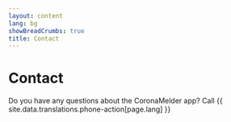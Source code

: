 ```yaml
---
layout: content
lang: bg
showBreadCrumbs: true
title: Contact
---
```


# Contact

Do you have any questions about the CoronaMelder app? Call {{ site.data.translations.phone-action[page.lang] }}
